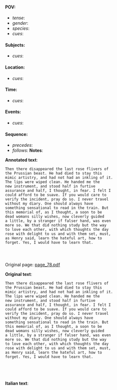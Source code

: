 #### POV: 
  - *tense*:
  - *gender*:
  - *species*:
  - *cues*:
#### Subjects:
  - *cues*:
#### Location:
  - *cues*:
#### Time:
  - *cues*:
#### Events:
  - *cues*:
#### Sequence:
  - *precedes*: 
  - *follows*:
**Notes**:


**Annotated text**:
```
Then there disappeared the last rose flivers of 
the Prussian beast. He had died to stay this 
mimic artistry, and had not had an inkling of it. 
The lips were wiped clean. He handed me the 
new instrument, and stood half in furtive 
assurance and half, I thought, in fear. I felt I 
could afford to be suave. If you would care to 
verify the incident, pray do so. I never travel 
without my diary. One should always have 
something sensational to read in the train. But 
this memorial of, as I thought, a soon to be 
dead womans silly wishes, now cleverly guided 
a little, by a stranger if falser hand, was even 
more so. We that did nothing study but the way 
to love each other, with which thoughts the day 
rose with delight to us and with them set, must, 
as Henry said, learn the hateful art, how to 
forget. Yes, I would have to learn that. 




```

Original page:
[page_78.pdf](https://github.com/vigji/cainjb/blob/main/source_material/pages/page_78.pdf)

**Original text**:
```
Then there disappeared the last rose flivers of 
the Prussian beast. He had died to stay this 
mimic artistry, and had not had an inkling of it. 
The lips were wiped clean. He handed me the 
new instrument, and stood half in furtive 
assurance and half, I thought, in fear. I felt I 
could afford to be suave. If you would care to 
verify the incident, pray do so. I never travel 
without my diary. One should always have 
something sensational to read in the train. But 
this memorial of, as I thought, a soon to be 
dead womans silly wishes, now cleverly guided 
a little, by a stranger if falser hand, was even 
more so. We that did nothing study but the way 
to love each other, with which thoughts the day 
rose with delight to us and with them set, must, 
as Henry said, learn the hateful art, how to 
forget. Yes, I would have to learn that. 




```

```
```

**Italian text**:
```
```

